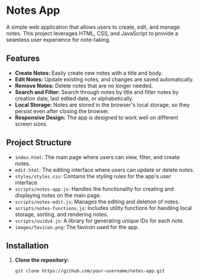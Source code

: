 # Notes App

A simple web application that allows users to create, edit, and manage notes. This project leverages HTML, CSS, and JavaScript to provide a seamless user experience for note-taking.

## Features

- **Create Notes:** Easily create new notes with a title and body.
- **Edit Notes:** Update existing notes, and changes are saved automatically.
- **Remove Notes:** Delete notes that are no longer needed.
- **Search and Filter:** Search through notes by title and filter notes by creation date, last edited date, or alphabetically.
- **Local Storage:** Notes are stored in the browser's local storage, so they persist even after closing the browser.
- **Responsive Design:** The app is designed to work well on different screen sizes.

## Project Structure

- `index.html`: The main page where users can view, filter, and create notes.
- `edit.html`: The editing interface where users can update or delete notes.
- `styles/styles.css`: Contains the styling rules for the app's user interface.
- `scripts/notes-app.js`: Handles the functionality for creating and displaying notes on the main page.
- `scripts/notes-edit.js`: Manages the editing and deletion of notes.
- `scripts/notes-functions.js`: Includes utility functions for handling local storage, sorting, and rendering notes.
- `scripts/uuidv4.js`: A library for generating unique IDs for each note.
- `images/favicon.png`: The favicon used for the app.

## Installation

1. **Clone the repository:**
   ```bash
   git clone https://github.com/your-username/notes-app.git
